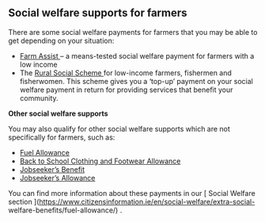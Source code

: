 ##  Social welfare supports for farmers

There are some social welfare payments for farmers that you may be able to get
depending on your situation:

  * [ Farm Assist ](https://www.citizensinformation.ie/en/social-welfare/farming-and-fishing/farm-assist/) – a means-tested social welfare payment for farmers with a low income 
  * The [ Rural Social Scheme ](https://www.citizensinformation.ie/en/social-welfare/farming-and-fishing/rural-social-scheme/) for low-income farmers, fishermen and fisherwomen. This scheme gives you a ‘top-up’ payment on your social welfare payment in return for providing services that benefit your community. 

**Other social welfare supports**

You may also qualify for other social welfare supports which are not
specifically for farmers, such as:

  * [ Fuel Allowance ](https://www.citizensinformation.ie/en/social-welfare/extra-social-welfare-benefits/fuel-allowance/)
  * [ Back to School Clothing and Footwear Allowance ](http://www.citizensinformation.ie/en/social_welfare/social_welfare_payments/social_welfare_payments_to_families_and_children/back_to_school_clothing_and_footwear_allowance.html)
  * [ Jobseeker’s Benefit ](http://www.citizensinformation.ie/en/social_welfare/social_welfare_payments/unemployed_people/jobseekers_benefit.html)
  * [ Jobseeker’s Allowance ](http://www.citizensinformation.ie/en/social_welfare/social_welfare_payments/unemployed_people/jobseekers_allowance.html)

You can find more information about these payments in our [ Social Welfare
section ](https://www.citizensinformation.ie/en/social-welfare/extra-social-
welfare-benefits/fuel-allowance/) .
